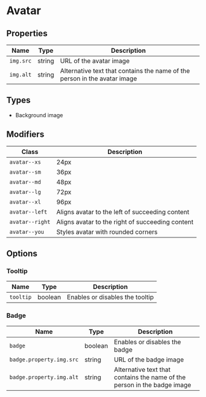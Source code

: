 # Avatar

## Properties

| Name      | Type   | Description                                                               |
| --------- | ------ | ------------------------------------------------------------------------- |
| `img.src` | string | URL of the avatar image                                                   |
| `img.alt` | string | Alternative text that contains the name of the person in the avatar image |

## Types

- Background image

## Modifiers

| Class           | Description                                      |
| --------------- | ------------------------------------------------ |
| `avatar--xs`    | 24px                                             |
| `avatar--sm`    | 36px                                             |
| `avatar--md`    | 48px                                             |
| `avatar--lg`    | 72px                                             |
| `avatar--xl`    | 96px                                             |
| `avatar--left`  | Aligns avatar to the left of succeeding content  |
| `avatar--right` | Aligns avatar to the right of succeeding content |
| `avatar--you`   | Styles avatar with rounded corners               |

## Options

### Tooltip

| Name      | Type    | Description                     |
| --------- | ------- | ------------------------------- |
| `tooltip` | boolean | Enables or disables the tooltip |

### Badge

| Name                     | Type    | Description                                                              |
| ------------------------ | ------- | ------------------------------------------------------------------------ |
| `badge`                  | boolean | Enables or disables the badge                                            |
| `badge.property.img.src` | string  | URL of the badge image                                                   |
| `badge.property.img.alt` | string  | Alternative text that contains the name of the person in the badge image |

